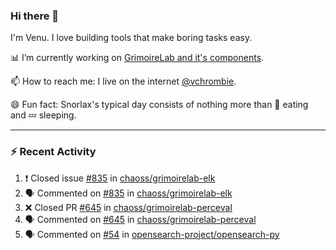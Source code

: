### Hi there 👋

I'm Venu. I love building tools that make boring tasks easy.

📊 I’m currently working on [GrimoireLab and it's components](https://chaoss.github.io/grimoirelab).

📫 How to reach me: I live on the internet [@vchrombie](https://www.google.co.in/search?q=vchrombie).

😄 Fun fact: Snorlax's typical day consists of nothing more than :doughnut: eating and :zzz: sleeping.

---

### :zap: Recent Activity

<!--START_SECTION:activity-->
1. ❗️ Closed issue [#835](https://github.com/chaoss/grimoirelab-elk/issues/835) in [chaoss/grimoirelab-elk](https://github.com/chaoss/grimoirelab-elk)
2. 🗣 Commented on [#835](https://github.com/chaoss/grimoirelab-elk/issues/835) in [chaoss/grimoirelab-elk](https://github.com/chaoss/grimoirelab-elk)
3. ❌ Closed PR [#645](https://github.com/chaoss/grimoirelab-perceval/pull/645) in [chaoss/grimoirelab-perceval](https://github.com/chaoss/grimoirelab-perceval)
4. 🗣 Commented on [#645](https://github.com/chaoss/grimoirelab-perceval/issues/645) in [chaoss/grimoirelab-perceval](https://github.com/chaoss/grimoirelab-perceval)
5. 🗣 Commented on [#54](https://github.com/opensearch-project/opensearch-py/issues/54) in [opensearch-project/opensearch-py](https://github.com/opensearch-project/opensearch-py)
<!--END_SECTION:activity-->

<!--
**vchrombie/vchrombie** is a ✨ _special_ ✨ repository because its `README.md` (this file) appears on your GitHub profile.

Here are some ideas to get you started:

- 🔭 I’m currently working on ...
- 🌱 I’m currently learning ...
- 👯 I’m looking to collaborate on ...
- 🤔 I’m looking for help with ...
- 💬 Ask me about ...
- 📫 How to reach me: ...
- 😄 Pronouns: ...
- ⚡ Fun fact: ...
-->
